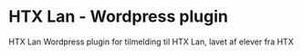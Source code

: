 # HTX Lan - Wordpress plugin
HTX Lan Wordpress plugin for tilmelding til HTX Lan, lavet af elever fra HTX
